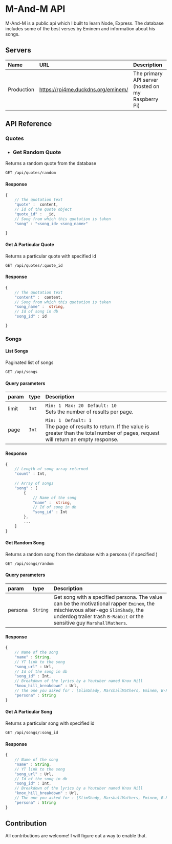 # M-And-M API

M-And-M is a public api which I built to learn Node, Express. The database includes some of the best verses by Eminem and information about his songs.

## Servers

| Name       | URL                 | Description                                      |
| :--------- | :------------------ | :----------------------------------------------- |
| Production | https://rpi4me.duckdns.org/eminem/  | The primary API server (hosted on my Raspberry Pi) |

##  API Reference
###  Quotes
* ### Get Random Quote
Returns a random quote from the database
```HTTP
GET /api/quotes/random
```
#### Response

```ts
{
	// The quotation text
	"quote" :  content,
	// Id of the quote object
	"quote_id" :  _id,
	// Song from which this quotation is taken
	"song" : "<song_id> <song_name>"

}
```

####  Get A Particular Quote
Returns a particular quote with specified id 
```HTTP
GET /api/quotes/:quote_id
```
#### Response

```ts
{
	// The quotation text
	"content" :  content,
	// Song from which this quotation is taken
	"song_name" :  string,
	// Id of song in db
	"song_id" : id

}
```

###  Songs
####  List Songs
Paginated list of songs
```HTTP
GET /api/songs
```
#### Query parameters

| param     | type     | Description                                                                                                                                                                                                                                                                                                      |
| :-------- | :------- | :--------------------------------------------------------------------------------------------------------------------------------------------------------------------------------------------------------------------------------------------------------------------------------------------------------------- |
| limit     | `Int`    | `Min: 1` &nbsp; `Max: 20` &nbsp; `Default: 10` <br> Sets the number of results per page.                                                                                                                                                                                                                        |
| page      | `Int`    | `Min: 1` &nbsp; `Default: 1` <br> The page of results to return. If the value is greater than the total number of pages, request will return an empty response.

#### Response

```ts
{	
	// Length of song array returned
	"count" : Int,
	
	// Array of songs
	"song" : [
		{
			// Name of the song
			"name" :  string,
			// Id of song in db
			"song_id" : Int
		},
		...
	]
}
```

####  Get Random Song
Returns a random song from the database with a persona ( if specified )
```HTTP
GET /api/songs/random
```
#### Query parameters

| param     | type     | Description                                                                                                                                                                                                                                                                                                      |
| :-------- | :------- | :--------------------------------------------------------------------------------------------------------------------------------------------------------------------------------------------------------------------------------------------------------------------------------------------------------------- |
| persona  | `String` | Get song with a specified persona. The value can be the motivational rapper `Eminem`, the mischievous alter-ego `SlimShady`, the underdog trailer trash `B-Rabbit` or the sensitive guy `MarshallMathers`.

#### Response

```ts
{	
	// Name of the song
	"name" : String,
	// YT link to the song
	"song_url" : Url,
	// Id of the song in db
	"song_id" : Int,
	// Breakdown of the lyrics by a Youtuber named Knox Hill
	"knox_hill_breakdown" : Url,
	// The one you asked for : [SlimShady, MarshallMathers, Eminem, B-Rabbit]
	"persona" : String
}
```

####  Get A Particular Song
Returns a particular song with specified id 
```HTTP
GET /api/songs/:song_id
```
#### Response

```ts
{	
	// Name of the song
	"name" : String,
	// YT link to the song
	"song_url" : Url,
	// Id of the song in db
	"song_id" : Int,
	// Breakdown of the lyrics by a Youtuber named Knox Hill
	"knox_hill_breakdown" : Url,
	// The one you asked for : [SlimShady, MarshallMathers, Eminem, B-Rabbit]
	"persona" : String
}
```

## Contribution

All contributions are welcome! I will figure out a way to enable that.
